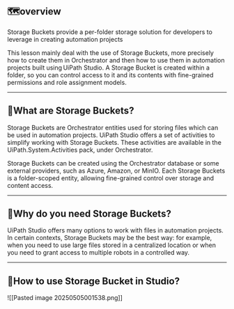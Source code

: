 ## 🗺️overview

Storage Buckets provide a per-folder storage solution for developers to leverage in creating automation projects  

This lesson mainly deal with the use of Storage Buckets, more precisely how to create them in Orchestrator and then how to use them in automation projects built using UiPath Studio. A Storage Bucket is created within a folder, so you can control access to it and its contents with fine-grained permissions and role assignment models.

---

## 🤔What are Storage Buckets?

Storage Buckets are Orchestrator entities used for storing files which can be used in automation projects. UiPath Studio offers a set of activities to simplify working with Storage Buckets. These activities are available in the UiPath.System.Activities pack, under Orchestrator.

Storage Buckets can be created using the Orchestrator database or some external providers, such as Azure, Amazon, or MinIO. Each Storage Buckets is a folder-scoped entity, allowing fine-grained control over storage and content access.

---

## 🤔Why do you need Storage Buckets?

UiPath Studio offers many options to work with files in automation projects. In certain contexts, Storage Buckets may be the best way: for example, when you need to use large files stored in a centralized location or when you need to grant access to multiple robots in a controlled way.

---

## 🤔How to use Storage Bucket in Studio?

![[Pasted image 20250505001538.png]]
